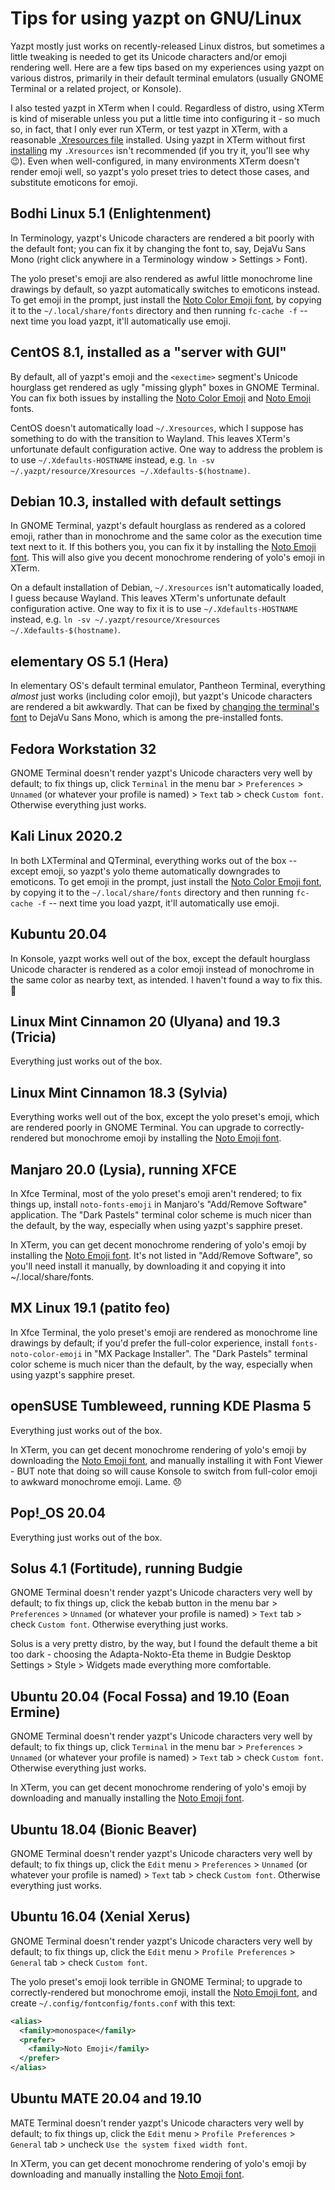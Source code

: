 # Tips for using yazpt on GNU/Linux

Yazpt mostly just works on recently-released Linux distros, but sometimes a little tweaking is needed to get its Unicode characters and/or emoji rendering well. Here are a few tips based on my experiences using yazpt on various distros, primarily in their default terminal emulators (usually GNOME Terminal or a related project, or Konsole).

I also tested yazpt in XTerm when I could. Regardless of distro, using XTerm is kind of miserable unless you put a little time into configuring it - so much so, in fact, that I only ever run XTerm, or test yazpt in XTerm, with a reasonable [.Xresources file](./resources/Xresources) installed. Using yazpt in XTerm without first [installing](./resources/install-resources.zsh) my `.Xresources` isn't recommended (if you try it, you'll see why 😉). Even when well-configured, in many environments XTerm doesn't render emoji well, so yazpt's yolo preset tries to detect those cases, and substitute emoticons for emoji.


## Bodhi Linux 5.1 (Enlightenment)

In Terminology, yazpt's Unicode characters are rendered a bit poorly with the default font; you can fix it by changing the font to, say, DejaVu Sans Mono (right click anywhere in a Terminology window > Settings > Font).

The yolo preset's emoji are also rendered as awful little monochrome line drawings by default, so yazpt automatically switches to emoticons instead. To get emoji in the prompt, just install the [Noto Color Emoji font](https://github.com/googlefonts/noto-emoji/blob/master/fonts/NotoColorEmoji.ttf), by copying it to the `~/.local/share/fonts` directory and then running `fc-cache -f` -- next time you load yazpt, it'll automatically use emoji.


## CentOS 8.1, installed as a "server with GUI"

By default, all of yazpt's emoji and the `<exectime>` segment's Unicode hourglass get rendered as ugly "missing glyph" boxes in GNOME Terminal. You can fix both issues by installing the [Noto Color Emoji](https://github.com/googlefonts/noto-emoji/blob/master/fonts/NotoColorEmoji.ttf) and [Noto Emoji](https://github.com/googlefonts/noto-emoji/blob/master/fonts/NotoEmoji-Regular.ttf) fonts.

CentOS doesn't automatically load `~/.Xresources`, which I suppose has something to do with the transition to Wayland. This leaves XTerm's unfortunate default configuration active. One way to address the problem is to use `~/.Xdefaults-HOSTNAME` instead, e.g. `ln -sv ~/.yazpt/resource/Xresources ~/.Xdefaults-$(hostname)`.


## Debian 10.3, installed with default settings

In GNOME Terminal, yazpt's default hourglass as rendered as a colored emoji, rather than in monochrome and the same color as the execution time text next to it. If this bothers you, you can fix it by installing the [Noto Emoji font](https://github.com/googlefonts/noto-emoji/blob/master/fonts/NotoEmoji-Regular.ttf). This will also give you decent monochrome rendering of yolo's emoji in XTerm.

On a default installation of Debian, `~/.Xresources` isn't automatically loaded, I guess because Wayland. This leaves XTerm's unfortunate default configuration active. One way to fix it is to use `~/.Xdefaults-HOSTNAME` instead, e.g. `ln -sv ~/.yazpt/resource/Xresources ~/.Xdefaults-$(hostname)`.


## elementary OS 5.1 (Hera)

In elementary OS's default terminal emulator, Pantheon Terminal, everything _almost_ just works (including color emoji), but yazpt's Unicode characters are rendered a bit awkwardly. That can be fixed by [changing the terminal's font](https://elementaryos.stackexchange.com/questions/1149/how-can-i-change-the-default-terminal-font) to DejaVu Sans Mono, which is among the pre-installed fonts.


## Fedora Workstation 32

GNOME Terminal doesn't render yazpt's Unicode characters very well by default; to fix things up, click `Terminal` in the menu bar > `Preferences` > `Unnamed` (or whatever your profile is named) > `Text` tab > check `Custom font`. Otherwise everything just works.


## Kali Linux 2020.2

In both LXTerminal and QTerminal, everything works out of the box -- except emoji, so yazpt's yolo theme automatically downgrades to emoticons. To get emoji in the prompt, just install the [Noto Color Emoji font](https://github.com/googlefonts/noto-emoji/blob/master/fonts/NotoColorEmoji.ttf), by copying it to the `~/.local/share/fonts` directory and then running `fc-cache -f` -- next time you load yazpt, it'll automatically use emoji.


## Kubuntu 20.04

In Konsole, yazpt works well out of the box, except the default hourglass Unicode character is rendered as a color emoji instead of monochrome in the same color as nearby text, as intended. I haven't found a way to fix this. 🤷


## Linux Mint Cinnamon 20 (Ulyana) and 19.3 (Tricia)

Everything just works out of the box.


## Linux Mint Cinnamon 18.3 (Sylvia)

Everything works well out of the box, except the yolo preset's emoji, which are rendered poorly in GNOME Terminal. You can upgrade to correctly-rendered but monochrome emoji by installing the [Noto Emoji font](https://github.com/googlefonts/noto-emoji/blob/master/fonts/NotoEmoji-Regular.ttf).


## Manjaro 20.0 (Lysia), running XFCE

In Xfce Terminal, most of the yolo preset's emoji aren't rendered; to fix things up, install `noto-fonts-emoji` in Manjaro's "Add/Remove Software" application. The "Dark Pastels" terminal color scheme is much nicer than the default, by the way, especially when using yazpt's sapphire preset.

In XTerm, you can get decent monochrome rendering of yolo's emoji by installing the [Noto Emoji font](https://github.com/googlefonts/noto-emoji/blob/master/fonts/NotoEmoji-Regular.ttf). It's not listed in "Add/Remove Software", so you'll need install it manually, by downloading it and copying it into ~/.local/share/fonts.


## MX Linux 19.1 (patito feo)

In Xfce Terminal, the yolo preset's emoji are rendered as monochrome line drawings by default; if you'd prefer the full-color experience, install `fonts-noto-color-emoji` in "MX Package Installer". The "Dark Pastels" terminal color scheme is much nicer than the default, by the way, especially when using yazpt's sapphire preset.


## openSUSE Tumbleweed, running KDE Plasma 5

Everything just works out of the box.

In XTerm, you can get decent monochrome rendering of yolo's emoji by downloading the [Noto Emoji font](https://github.com/googlefonts/noto-emoji/blob/master/fonts/NotoEmoji-Regular.ttf), and manually installing it with Font Viewer - BUT note that doing so will cause Konsole to switch from full-color emoji to awkward monochrome emoji. Lame. 😞


## Pop!_OS 20.04

Everything just works out of the box.


## Solus 4.1 (Fortitude), running Budgie

GNOME Terminal doesn't render yazpt's Unicode characters very well by default; to fix things up, click the kebab button in the menu bar > `Preferences` > `Unnamed` (or whatever your profile is named) > `Text` tab > check `Custom font`. Otherwise everything just works.

Solus is a very pretty distro, by the way, but I found the default theme a bit too dark - choosing the Adapta-Nokto-Eta theme in Budgie Desktop Settings > Style > Widgets made everything more comfortable.


## Ubuntu 20.04 (Focal Fossa) and 19.10 (Eoan Ermine)

GNOME Terminal doesn't render yazpt's Unicode characters very well by default; to fix things up, click `Terminal` in the menu bar > `Preferences` > `Unnamed` (or whatever your profile is named) > `Text` tab > check `Custom font`. Otherwise everything just works.

In XTerm, you can get decent monochrome rendering of yolo's emoji by downloading and manually installing the [Noto Emoji font](https://github.com/googlefonts/noto-emoji/blob/master/fonts/NotoEmoji-Regular.ttf).


## Ubuntu 18.04 (Bionic Beaver)

GNOME Terminal doesn't render yazpt's Unicode characters very well by default; to fix things up, click the `Edit` menu > `Preferences` > `Unnamed` (or whatever your profile is named) > `Text` tab > check `Custom font`. Otherwise everything just works.


## Ubuntu 16.04 (Xenial Xerus)

GNOME Terminal doesn't render yazpt's Unicode characters very well by default; to fix things up, click the `Edit` menu > `Profile Preferences` > `General` tab > check `Custom font`.

The yolo preset's emoji look terrible in GNOME Terminal; to upgrade to correctly-rendered but monochrome emoji, install the [Noto Emoji font](https://github.com/googlefonts/noto-emoji/tree/master/fonts/NotoEmoji-Regular.ttf), and create `~/.config/fontconfig/fonts.conf` with this text:

```xml
<alias>
  <family>monospace</family>
  <prefer>
    <family>Noto Emoji</family>
  </prefer>
</alias>
```


## Ubuntu MATE 20.04 and 19.10

MATE Terminal doesn't render yazpt's Unicode characters very well by default; to fix things up, click the `Edit` menu > `Profile Preferences` > `General` tab > uncheck `Use the system fixed width font`.

In XTerm, you can get decent monochrome rendering of yolo's emoji by downloading and manually installing the [Noto Emoji font](https://github.com/googlefonts/noto-emoji/blob/master/fonts/NotoEmoji-Regular.ttf).
